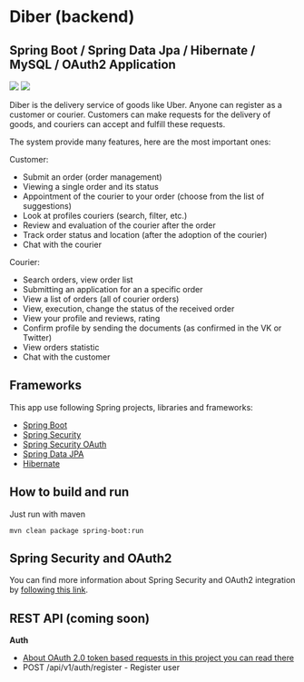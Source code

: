 # Diber (backend)
## Spring Boot / Spring Data Jpa / Hibernate / MySQL / OAuth2 Application

![](https://img.shields.io/travis/atereshkov/Diber-backend/master.svg) ![](https://img.shields.io/versioneye/d/atereshkov/Diber-backend.svg)

Diber is the delivery service of goods like Uber. Anyone can register as a customer or courier. 
Customers can make requests for the delivery of goods, and couriers can accept and fulfill these requests.

The system provide many features, here are the most important ones:

Customer:

* Submit an order (order management)
* Viewing a single order and its status
* Appointment of the courier to your order (choose from the list of suggestions)
* Look at profiles couriers (search, filter, etc.)
* Review and evaluation of the courier after the order
* Track order status and location (after the adoption of the courier)
* Chat with the courier

Courier:

* Search orders, view order list
* Submitting an application for an a specific order
* View a list of orders (all of courier orders)
* View, execution, change the status of the received order
* View your profile and reviews, rating
* Confirm profile by sending the documents (as confirmed in the VK or Twitter)
* View orders statistic
* Chat with the customer


## Frameworks

This app use following Spring projects, libraries and frameworks:

* [Spring Boot](http://projects.spring.io/spring-boot/)
* [Spring Security](http://projects.spring.io/spring-security/)
* [Spring Security OAuth](http://projects.spring.io/spring-security-oauth/)
* [Spring Data JPA](http://projects.spring.io/spring-data-jpa/)
* [Hibernate](http://docs.spring.io/spring/docs/current/spring-framework-reference/html/orm.html#orm-hibernate)

## How to build and run

Just run with maven

```
mvn clean package spring-boot:run
```

## Spring Security and OAuth2

You can find more information about Spring Security and OAuth2 integration by [following this link](https://github.com/handioq/spring-boot-security-oauth2/).

## REST API (coming soon)

<b>Auth</b>

* [About OAuth 2.0 token based requests in this project you can read there](https://github.com/handioq/spring-boot-security-oauth2#how-to-use)
* POST /api/v1/auth/register - Register user


